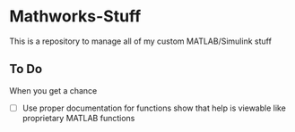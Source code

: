 # Mathworks-Stuff
This is a repository to manage all of my custom MATLAB/Simulink stuff

## To Do
When you get a chance
- [ ] Use proper documentation for functions show that help is viewable like proprietary MATLAB functions
